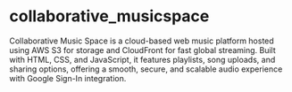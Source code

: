 # collaborative_musicspace
Collaborative Music Space is a cloud-based web music platform hosted using AWS S3 for storage and CloudFront for fast global streaming. Built with HTML, CSS, and JavaScript, it features playlists, song uploads, and sharing options, offering a smooth, secure, and scalable audio experience with Google Sign-In integration.
